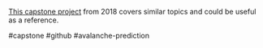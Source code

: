 [This capstone project](https://github.com/drewthayer/avalanche-prediction) from 2018 covers similar topics and could be useful as a reference.

#capstone #github #avalanche-prediction